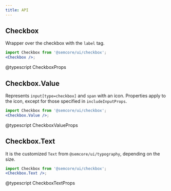 ```yaml
---
title: API
---
```


## Checkbox

Wrapper over the checkbox with the `label` tag.

```jsx
import Checkbox from '@semcore/ui/checkbox';
<Checkbox />;
```

@typescript CheckboxProps

## Checkbox.Value

Represents `input[type=checkbox]` and `span` with an icon. Properties apply to the icon, except for those specified in `includeInputProps`.

```jsx
import Checkbox from '@semcore/ui/checkbox';
<Checkbox.Value />;
```

@typescript CheckboxValueProps

## Checkbox.Text

It is the customized `Text` from `@semcore/ui/typography`, depending on the size.

```jsx
import Checkbox from '@semcore/ui/checkbox';
<Checkbox.Text />;
```

@typescript CheckboxTextProps
